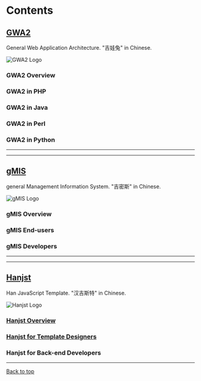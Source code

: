 
# Contents

## [GWA2](gwa2/index)
General Web Application Architecture.
"吉娃兔" in Chinese.

![GWA2 Logo](http://ufqi.com/blog/wp-content/uploads/2016/09/gwa2-logo-201606.v2.png)

### GWA2 Overview
### GWA2 in PHP
### GWA2 in Java
### GWA2 in Perl
### GWA2 in Python


----



---

## [gMIS](gmis/index)
general Management Information System.
"吉密斯" in Chinese.

![gMIS Logo](https://ufqi.com/dev/gmis/gmis-logo-201606.png)

### gMIS Overview
### gMIS End-users
### gMIS Developers

---


---

## [Hanjst](hanjst/index)
Han JavaScript Template.
"汉吉斯特" in Chinese.

![Hanjst Logo](http://ufqi.com/blog/wp-content/uploads/2019/06/hanjst-logo.201901.jpg)

### [Hanjst Overview](/hanjst/what-is-hanjst)
### [Hanjst for Template Designers](/hanjst/hanjst-syntax)
### Hanjst for Back-end Developers


---
[Back to top](index)
<!--stackedit_data:
eyJwcm9wZXJ0aWVzIjoidGl0bGU6ICdHV0EyLCBnTUlTIGFuZC
BIYW5qc3QnXG5hdXRob3I6ICdYZW54aW4sIFdhZGVsYXUnXG50
YWdzOiAnR1dBMiwgZ01JUywgSGFuanN0LCDlkInlqIPlhZQsIO
WQieWvhuaWrywg5rGJ5ZCJ5pav54m5J1xuZGF0ZTogJzIwMTkt
MDgtMDgnXG4iLCJoaXN0b3J5IjpbLTU2MDczNDU5NywxMzAxOT
A5NzIyLDIxNDc0OTM3NiwtMTU5MjE5MTQzMiwtNTI3NTgyNDMx
LC0xNDE4NTg0Nzc1LC0xMjQzMDU5MDA0LDUzNjAyMzUwLDk4OD
QxNDIxMCwtNDUyMzU4NTE0LC0xNTA4ODk3NDMwLC02MTM0MTE2
NzQsMTI3NTczNTE0OV19
-->